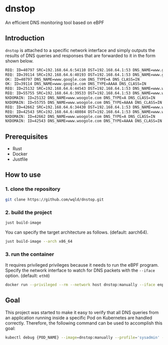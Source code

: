 # dnstop
An efficient DNS monitoring tool based on eBPF

## Introduction

`dnstop` is attached to a specific network interface and simply outputs the results of DNS queries and responses that are forwarded to it in the form shown below.

```sh
REQ: ID=40797 SRC=192.168.64.6:54110 DST=192.168.64.1:53 DNS_NAME=www.google.com DNS_TYPE=A DNS_CLASS=IN
REQ: ID=39114 SRC=192.168.64.6:40193 DST=192.168.64.1:53 DNS_NAME=www.google.com DNS_TYPE=AAAA DNS_CLASS=IN
OK: ID=40797 DNS_NAME=www.google.com DNS_TYPE=A DNS_CLASS=IN
OK: ID=39114 DNS_NAME=www.google.com DNS_TYPE=AAAA DNS_CLASS=IN
REQ: ID=25132 SRC=192.168.64.6:44543 DST=192.168.64.1:53 DNS_NAME=www.woogole.com DNS_TYPE=A DNS_CLASS=IN
REQ: ID=55755 SRC=192.168.64.6:39533 DST=192.168.64.1:53 DNS_NAME=www.woogole.com DNS_TYPE=AAAA DNS_CLASS=IN
NXDOMAIN: ID=25132 DNS_NAME=www.woogole.com DNS_TYPE=A DNS_CLASS=IN
NXDOMAIN: ID=55755 DNS_NAME=www.woogole.com DNS_TYPE=AAAA DNS_CLASS=IN
REQ: ID=42662 SRC=192.168.64.6:34430 DST=192.168.64.1:53 DNS_NAME=www.woogole.com DNS_TYPE=A DNS_CLASS=IN
REQ: ID=42543 SRC=192.168.64.6:48084 DST=192.168.64.1:53 DNS_NAME=www.woogole.com DNS_TYPE=AAAA DNS_CLASS=IN
NXDOMAIN: ID=42662 DNS_NAME=www.woogole.com DNS_TYPE=A DNS_CLASS=IN
NXDOMAIN: ID=42543 DNS_NAME=www.woogole.com DNS_TYPE=AAAA DNS_CLASS=IN
```

## Prerequisites

- Rust
- Docker
- Justfile

## How to use

### 1. clone the repository

```bash
git clone https://github.com/wqld/dnstop.git
```

### 2. build the project

```bash
just build-image
```

You can specify the target architecture as follows. (default: aarch64).

```bash
just build-image --arch x86_64
```

### 3. run the container

It requires privileged privileges because it needs to run the eBPF program.
Specify the network interface to watch for DNS packets with the `--iface` option. (default: `eth0`)

```bash
docker run --privileged --rm --network host dnstop:manually --iface enp0s1
```

## Goal

This project was started to make it easy to verify that all DNS queries from an application running inside a specific Pod on Kubernetes are handled correctly. Therefore, the following command can be used to accomplish this goal:

```bash
kubectl debug {POD_NAME} --image=dnstop:manually --profile='sysadmin' --it
```
